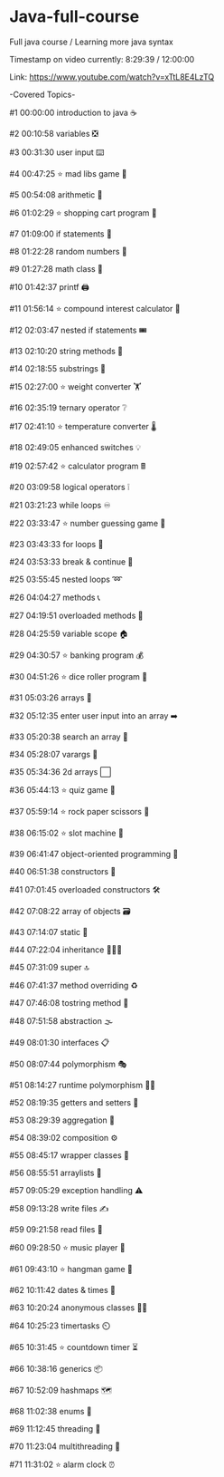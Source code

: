# Java-full-course
Full java course / Learning more java syntax

Timestamp on video currently: 8:29:39 / 12:00:00

Link: https://www.youtube.com/watch?v=xTtL8E4LzTQ

-Covered Topics-

#1 00:00:00 introduction to java ☕

#2 00:10:58 variables ❎

#3 00:31:30 user input ⌨️

#4 00:47:25 ⭐ mad libs game 📕

#5 00:54:08 arithmetic 🧮

#6 01:02:29 ⭐ shopping cart program 🛒

#7 01:09:00 if statements 🤔

#8 01:22:28 random numbers 🔀

#9 01:27:28 math class 📐

#10 01:42:37 printf 🖨️

#11 01:56:14 ⭐ compound interest calculator 💸

#12 02:03:47 nested if statements 🎟️

#13 02:10:20 string methods 🧵

#14 02:18:55 substrings 📧

#15 02:27:00 ⭐ weight converter 🏋️

#16 02:35:19 ternary operator ❔

#17 02:41:10 ⭐ temperature converter 🌡️

#18 02:49:05 enhanced switches 💡

#19 02:57:42 ⭐ calculator program 🖩

#20 03:09:58 logical operators ❕

#21 03:21:23 while loops ♾️

#22 03:33:47 ⭐ number guessing game 🔢

#23 03:43:33 for loops 🔂

#24 03:53:33 break & continue 🚦

#25 03:55:45 nested loops ➿

#26 04:04:27 methods 📞

#27 04:19:51 overloaded methods 🍕

#28 04:25:59 variable scope 🏠

#29 04:30:57 ⭐ banking program 💰

#30 04:51:26 ⭐ dice roller program 🎲

#31 05:03:26 arrays 🍎

#32 05:12:35 enter user input into an array ➡️

#33 05:20:38 search an array 🔎

#34 05:28:07 varargs 💬

#35 05:34:36 2d arrays ⬜

#36 05:44:13 ⭐ quiz game 💯

#37 05:59:14 ⭐ rock paper scissors 🗿

#38 06:15:02 ⭐ slot machine 🎰

#39 06:41:47 object-oriented programming 🧱

#40 06:51:38 constructors 🔨

#41 07:01:45 overloaded constructors 🛠️

#42 07:08:22 array of objects 🗃️

#43 07:14:07 static 🤝

#44 07:22:04 inheritance 👨‍👧‍👦

#45 07:31:09 super 🔝

#46 07:41:37 method overriding ♻️

#47 07:46:08 tostring method 🎉

#48 07:51:58 abstraction 🌫️

#49 08:01:30 interfaces 📋

#50 08:07:44 polymorphism 🎭

#51 08:14:27 runtime polymorphism 🤷‍♂️

#52 08:19:35 getters and setters 🔐

#53 08:29:39 aggregation 🏫

#54 08:39:02 composition ⚙️

#55 08:45:17 wrapper classes 🎁

#56 08:55:51 arraylists 📃

#57 09:05:29 exception handling ⚠️

#58 09:13:28 write files ✍

#59 09:21:58 read files 📖

#60 09:28:50 ⭐ music player 🎼

#61 09:43:10 ⭐ hangman game 🕺

#62 10:11:42 dates & times 📆

#63 10:20:24 anonymous classes 🕵️‍♂️

#64 10:25:23 timertasks ⏲️

#65 10:31:45 ⭐ countdown timer ⏳

#66 10:38:16 generics 📦

#67 10:52:09 hashmaps 🗺️

#68 11:02:38 enums 📅

#69 11:12:45 threading 🧵

#70 11:23:04 multithreading 🧶

#71 11:31:02 ⭐ alarm clock ⏰

